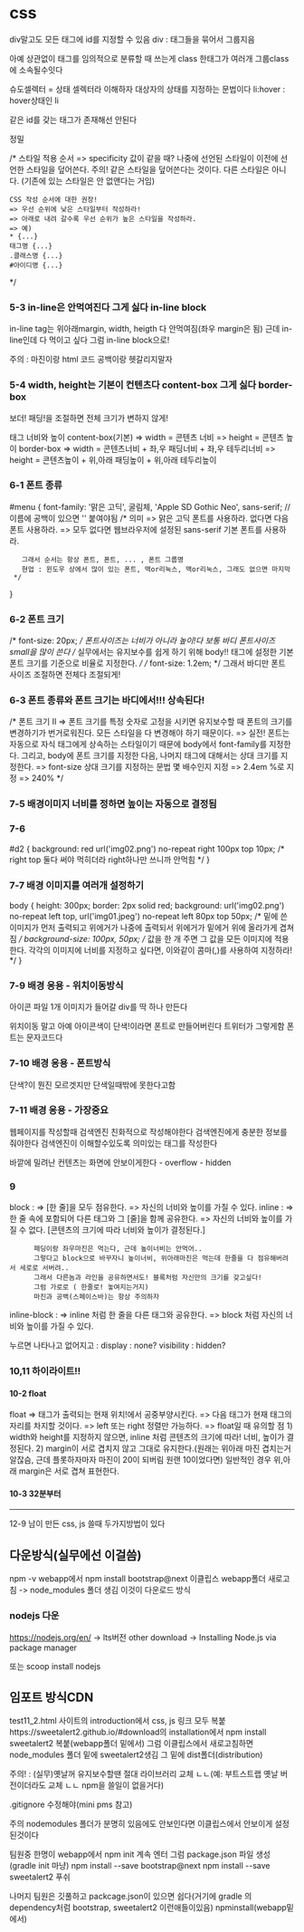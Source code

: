 # css

div말고도 모든 태그에 id를 지정할 수 있음
div : 태그들을 묶어서 그룹지음

아예 상관없이 태그를 임의적으로 분류할 때 쓰는게 class
한태그가 여러개 그룹class에 소속될수잇다

슈도셀렉터 = 상태 셀렉터라 이해하자
대상자의 상태를 지정하는 문법이다
li:hover : hover상태인 li

같은 id를 갖는 태그가 존재해선 안된다

정밀

/* 스타일 적용 순서
     => specificity 값이 같을 때?
        나중에 선언된 스타일이 이전에 선언한 스타일을 덮어쓴다.
        주의!
        같은 스타일을 덮어쓴다는 것이다.
        다른 스타일은 아니다.
         (기존에 있는 스타일은 안 없앤다는 거임)

    CSS 작성 순서에 대한 권장!
    => 우선 순위에 낮은 스타일부터 작성하라!
    => 아래로 내려 갈수록 우선 순위가 높은 스타일을 작성하라.
    => 예)
    * {...}
    태그명 {...}
    .클래스명 {...}
    #아이디명 {...}
   */


### 5-3 in-line은 안먹여진다 그게 싫다 in-line block
in-line tag는 위아래margin, width, heigth 다 안먹여짐(좌우 margin은 됨)
근데 in-line인데 다 먹이고 싶다 그럼 in-line block으로!

주의 : 마진이랑 html 코드 공백이랑 헷갈리지말자

### 5-4 width, height는 기본이 컨텐츠다 content-box 그게 싫다 border-box
보더! 패딩!을 조절하면 전체 크기가 변하지 않게!

태그 너비와 높이
    content-box(기본)
      => width = 콘텐츠 너비
      => height = 콘텐츠 높이
    border-box
    => width = 콘텐츠너비 + 좌,우 패딩너비 + 좌,우 테두리너비
    => height = 콘텐츠높이 + 위,아래 패딩높이 + 위,아래 테두리높이

### 6-1 폰트 종류
#menu {
    font-family: '맑은 고딕', 굴림체, 'Apple SD Gothic Neo', sans-serif;
    // 이름에 공백이 있으면 '' 붙여야됨
    /* 의미
       => 맑은 고딕 폰트를 사용하라. 없다면 다음 폰트 사용하라.
       => 모두 없다면 웹브라우저에 설정된 sans-serif 기본 폰트를 사용하라.

       그래서 순서는 항상 폰트, 폰트, ... , 폰트 그룹명
       현업 : 윈도우 상에서 많이 있는 폰트, 맥or리눅스, 맥or리눅스, 그래도 없으면 마지막
     */
  } 

### 6-2 폰트 크기
  /* font-size: 20px; */ 폰트사이즈는 너비가 아니라 높이!다 보통 바디 폰트사이즈 small을 많이 쓴다
  /* 실무에서는 유지보수를 쉽게 하기 위해 
       body!! 태그에 설정한 기본 폰트 크기를 기준으로 비율로 지정한다. */
    /* font-size: 1.2em; */
    그래서 바디만 폰트 사이즈 조절하면 전체다 조절되게!

### 6-3 폰트 종류와 폰트 크기는 바디에서!!! 상속된다!
/* 폰트 크기 II
    => 폰트 크기를 특정 숫자로 고정을 시키면
       유지보수할 때 폰트의 크기를 변경하기가 번거로워진다.
       모든 스타일을 다 변경해야 하기 때문이다.
    => 실전!
       폰트는 자동으로 자식 태그에게 상속하는 스타일이기 때문에
       body에서 font-family를 지정한다.
       그리고, body에 폰트 크기를 지정한 다음,
       나머지 태그에 대해서는 상대 크기를 지정한다.
    => font-size 상대 크기를 지정하는 문법
       몇 배수인지 지정 => 2.4em
       %로 지정         => 240%
  */

### 7-5 배경이미지 너비를 정하면 높이는 자동으로 결정됨
### 7-6 
#d2 {
    background: red url('img02.png') no-repeat right 100px top 10px;
    /*
    right top 둘다 써야 먹히더라 right하나만 쓰니까 안먹힘
    */
  }
### 7-7 배경 이미지를 여러개 설정하기
body {
    height: 300px;
    border: 2px solid red;
    background: url('img02.png') no-repeat left top,
                url('img01.jpeg') no-repeat left 80px top 50px;
                /*
                밑에 쓴이미지가 먼저 출력되고 위에거가 나중에 출력되서
                위에거가 밑에거 위에 올라가게 겹쳐짐
                */
    background-size: 100px, 50px; 
    /* 값을 한 개 주면 그 값을 모든 이미지에 적용한다.
    각각의 이미지에 너비를 지정하고 싶다면,
    이와같이 콤마(,)를 사용하여 지정하라! */
  }
### 7-9 배경 응용 - 위치이동방식
아이콘 파일 1개
이미지가 들어갈 div를 딱 하나 만든다 <div id="state"></div>

위치이동 말고
아예 아이콘색이 단색!이라면 폰트로 만들어버린다 트위터가 그렇게함
폰트는 문자코드다 
### 7-10 배경 응용 - 폰트방식
단색?이 뭔진 모르겟지만 단색일때밖에 못한다고함
### 7-11 배경 응용 - 가장중요
웹페이지를 작성할때 검색엔진 친화적으로 작성해야한다
검색엔진에게 충분한 정보를 줘야한다
검색엔진이 이해할수있도록 의미있는 태그를 작성한다

바깥에 밀려난 컨텐츠는 화면에 안보이게한다 - overflow - hidden

### 9
block : 
       => [한 줄]을 모두 점유한다.
       => 자신의 너비와 높이를 가질 수 있다.
inline : 
       => 한 줄 속에 포함되어 다른 태그와 그 [줄]을 함께 공유한다.
       => 자신의 너비와 높이를 가질 수 없다.
          [콘텐츠의 크기에 따라 너비와 높이가 결정된다.]

          패딩이랑 좌우마진은 먹는다, 근데 높이너비는 안먹어..
          그렇다고 block으로 바꾸자니 높이너비, 위아래마진은 먹는데 한줄을 다 점유해버려서 세로로 서버려..
          그래서 다른놈과 라인을 공유하면서도! 블록처럼 자신만의 크기를 갖고싶다!
          그럼 가로로 ( 한줄로! 놓여지는거지)
          마진과 공백(스페이스바)는 항상 주의하자

inline-block : 
       => inline 처럼 한 줄을 다른 태그와 공유한다.
       => block 처럼 자신의 너비와 높이를 가질 수 있다.


누르면 나타나고 없어지고 : display : none? visibility : hidden?

### 10,11 하이라이트!!
#### 10-2 float
float
    => 태그가 출력되는 현재 위치!에서 공중부양시킨다.
    => 다음 태그가 현재 태그의 자리를 차지할 것이다.
    => left 또는 right 정렬만 가능하다.
    => float일 때 유의할 점
      1) width와 height를 지정하지 않으면, inline 처럼 콘텐츠의 크기에 따라!
          너비, 높이가 결정된다.
      2) margin이 서로 겹치지 않고 그대로 유지한다.(원래는 위아래 마진 겹치는거 알잖슴, 근데 플롯하자마자 마진이 20이 되버림 원랜 10이었다면)
         일반적인 경우 위,아래 margin은 서로 겹쳐 표현한다. 

#### 10-3 32분부터

- - -

12-9
남이 만든 css, js 쓸때 두가지방법이 있다

## 다운방식(실무에선 이걸씀)
<link rel="stylesheet" type="text/css" href="../node_modules/sweetalert2/dist/sweetalert.css">
npm -v
webapp에서
npm install bootstrap@next
이클립스 webapp폴더 새로고침 -> node_modules 폴더 생김 이것이 다운로드 방식

### nodejs 다운
https://nodejs.org/en/ -> lts버전 other download -> Installing Node.js via package manager

또는 scoop install nodejs

  
## 임포트 방식CDN
<link href="https://cdn.jsdelivr.net/npm/bootstrap@5.0.0-beta1/dist/css/bootstrap.min.css" 
  rel="stylesheet" 
  integrity="sha384-giJF6kkoqNQ00vy+HMDP7azOuL0xtbfIcaT9wjKHr8RbDVddVHyTfAAsrekwKmP1" 
  crossorigin="anonymous">
test11_2.html
사이트의 introduction에서 css, js 링크 모두 복붙
https://sweetalert2.github.io/#download의 installation에서
npm install sweetalert2 복붙(webapp폴더 밑에서)
그럼 이클립스에서 새로고침하면 node_modules 폴더 밑에 sweetalert2생김
그 밑에 dist폴더(distribution)

주의! : (실무)옛날꺼 유지보수할땐 절대 라이브러리 교체 ㄴㄴ(예: 부트스트랩 옛날 버전이더라도 교체 ㄴㄴ npm을 쓸일이 없을거다)

.gitignore 수정해야(mini pms 참고)


주의
nodemodules 폴더가 분명히 있음에도 안보인다면 이클립스에서 안보이게 설정된것이다


팀원중 한명이
webapp에서 
npm init 
계속 엔터
그럼 package.json 파일 생성(gradle init 마냥)
npm install --save bootstrap@next 
npm install --save sweetalert2
푸쉬

나머지 팀원은 깃풀하고
packcage.json이 있으면 쉽다(거기에 gradle 의 dependency처럼 bootstrap, sweetalert2 이런애들이있음) 
npminstall(webapp밑에서)


